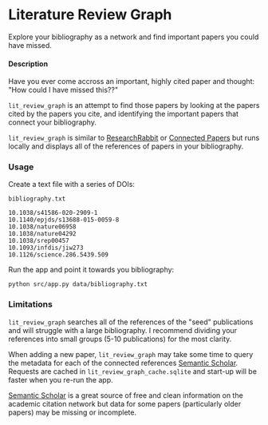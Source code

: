 # Literature Review Graph

Explore your bibliography as a network and find important papers you could have missed.

#### Description

Have you ever come accross an important, highly cited paper and thought: "How could I have missed this??"

`lit_review_graph` is an attempt to find those papers by looking at the papers cited by the papers you cite, and identifying the important papers that connect your bibliography.

`lit_review_graph` is similar to [ResearchRabbit](https://researchrabbitapp.com/home) or [Connected Papers](https://www.connectedpapers.com/) but runs locally and displays all of the references of papers in your bibliography.

### Usage

Create a text file with a series of DOIs:

`bibliography.txt`
```
10.1038/s41586-020-2909-1
10.1140/epjds/s13688-015-0059-8
10.1038/nature06958
10.1038/nature04292
10.1038/srep00457
10.1093/infdis/jiw273
10.1126/science.286.5439.509
```

Run the app and point it towards you bibliography:

```
python src/app.py data/bibliography.txt
```

### Limitations

`lit_review_graph` searches all of the references of the "seed" publications and will struggle with a large bibliography. I recommend dividing your references into small groups (5-10 publications) for the most clarity.

When adding a new paper, `lit_review_graph` may take some time to query the metadata for each of the connected references [Semantic Scholar](https://www.semanticscholar.org/). Requests are cached in `lit_review_graph_cache.sqlite` and start-up will be faster when you re-run the app.

[Semantic Scholar](https://www.semanticscholar.org/) is a great source of free and clean information on the academic citation network but data for some papers (particularly older papers) may be missing or incomplete. 